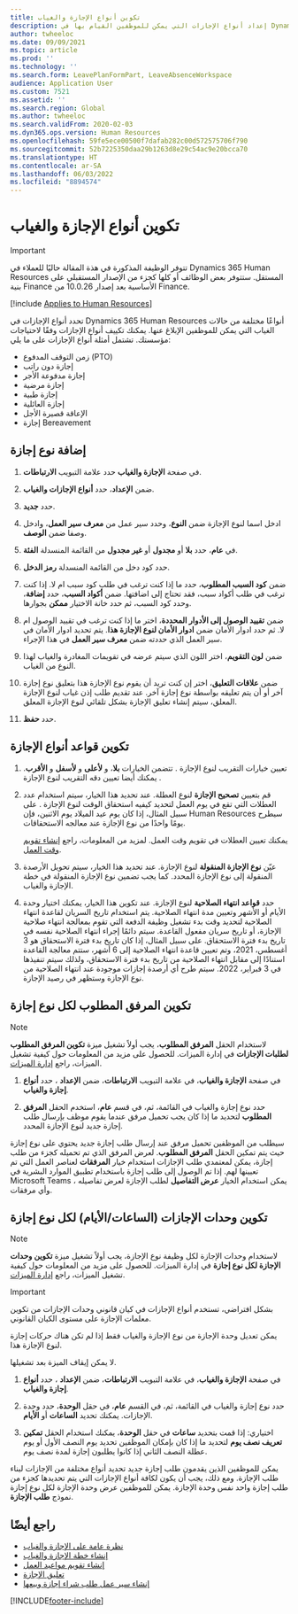 ```yaml
---
title: تكوين أنواع الإجازة والغياب
description: إعداد أنواع الإجازات التي يمكن للموظفين القيام بها في Dynamics 365 Human Resources.
author: twheeloc
ms.date: 09/09/2021
ms.topic: article
ms.prod: ''
ms.technology: ''
ms.search.form: LeavePlanFormPart, LeaveAbsenceWorkspace
audience: Application User
ms.custom: 7521
ms.assetid: ''
ms.search.region: Global
ms.author: twheeloc
ms.search.validFrom: 2020-02-03
ms.dyn365.ops.version: Human Resources
ms.openlocfilehash: 59fe5ece00500f7dafab282c00d572575706f790
ms.sourcegitcommit: 52b7225350daa29b1263d8e29c54ac9e20bcca70
ms.translationtype: HT
ms.contentlocale: ar-SA
ms.lasthandoff: 06/03/2022
ms.locfileid: "8894574"
---
```

# <a name="configure-leave-and-absence-types"></a>تكوين أنواع الإجازة والغياب

> [!Important]
> تتوفر الوظيفة المذكورة في هذة المقالة حاليًا للعملاء في Dynamics 365 Human Resources المستقل. ستتوفر بعض الوظائف أو كلها كجزء من الإصدار المستقبلي على بنية Finance الأساسية بعد إصدار 10.0.26 من Finance.

[!include [Applies to Human Resources](../includes/applies-to-hr.md)]

تحدد أنواع الإجازات في Dynamics 365 Human Resources أنواعًا مختلفة من حالات الغياب التي يمكن للموظفين الإبلاغ عنها. يمكنك تكييف أنواع الإجازات وفقًا لاحتياجات مؤسستك. تشتمل أمثلة أنواع الإجازات على ما يلي:

- زمن التوقف المدفوع (PTO)
- إجازة دون راتب
- إجازة مدفوعة الأجر
- إجازة مرضية
- إجازة طبية
- إجازة العائلية
- الإعاقة قصيرة الأجل
- إجازة Bereavement

## <a name="add-a-leave-type"></a>إضافة نوع إجازة

1. في صفحة **‏‫الإجازة والغياب‬** حدد علامة التبويب **الارتباطات**.

2. ضمن **الإعداد**، حدد **أنواع الإجازات والغياب**.

3. حدد **جديد**.

4. ادخل اسما لنوع الإجازة ضمن **النوع**، وحدد سير عمل من **معرف سير العمل**، وادخل وصفا ضمن **الوصف**.

5. في **عام**، حدد **بلا** أو **مجدول** أو **غير مجدول** من القائمة المنسدلة **الفئة**.

6. حدد كود دخل من القائمة المنسدلة **رمز الدخل**.

7. ضمن **كود السبب المطلوب**، حدد ما إذا كنت ترغب في طلب كود سبب ام لا. إذا كنت ترغب في طلب أكواد سبب، فقد تحتاج إلى اضافتها. ضمن **أكواد السبب**، حدد **إضافة**، وحدد كود السبب، ثم حدد خانة الاختيار **ممكن** بجوارها.

8. ضمن **تقييد الوصول إلى الأدوار المحددة**، اختر ما إذا كنت ترغب في تقييد الوصول ام لا. ثم حدد ادوار الأمان ضمن **ادوار الأمان لنوع الإجازة هذا**. يتم تحديد ادوار الأمان في سير العمل الذي حددته ضمن **معرف سير العمل** في هذا الإجراء.

9. ضمن **لون التقويم**، اختر اللون الذي سيتم عرضه في تقويمات المغادرة والغياب لهذا النوع من الغياب. 

10. ضمن **علاقات التعليق‬**، اختر إن كنت تريد أن يقوم نوع الإجازة هذا بتعليق نوع إجازة آخر أو أن يتم تعليقه بواسطة نوع إجازة آخر. عند تقديم طلب إذن غياب لنوع الإجازة المعلق، سيتم إنشاء تعليق الإجازة بشكل تلقائي لنوع الإجازة المعلق. 

10. حدد **حفظ**.

## <a name="configure-leave-type-rules"></a>تكوين قواعد أنواع الإجازة

1. تعيين خيارات التقريب لنوع الإجازة . تتضمن الخيارات **بلا**، و **لأعلى** و **لأسفل** و **الأقرب**. يمكنك أيضا تعيين دقه التقريب لنوع الإجازة .

2. قم بتعيين **تصحيح الإجازة** لنوع العطلة. عند تحديد هذا الخيار، سيتم استخدام عدد العطلات التي تقع في يوم العمل لتحديد كيفيه استحقاق الوقت لنوع الإجازة . على سبيل المثال، إذا كان يوم عيد الميلاد يوم الاثنين، فإن Human Resources سيطرح يومًا واحدًا من نوع الإجازة عند معالجه الاستحقاقات.

   يمكنك تعيين العطلات في تقويم وقت العمل. لمزيد من المعلومات، راجع [إنشاء تقويم وقت العمل](hr-leave-and-absence-working-time-calendar.md).
   
 3. عيّن **نوع الإجازة المنقولة** لنوع الإجازة. عند تحديد هذا الخيار، سيتم تحويل الأرصدة المنقولة إلى نوع الإجازة المحدد. كما يجب تضمين نوع الإجازة المنقولة في خطة الإجازة والغياب. 
 
4. حدد **قواعد انتهاء الصلاحية** لنوع الإجازة. عند تكوين هذا الخيار، يمكنك اختيار وحدة الأيام أو الأشهر وتعيين مدة انتهاء الصلاحية. يتم استخدام تاريخ السريان لقاعدة انتهاء الصلاحية لتحديد وقت بدء تشغيل وظيفة الدفعة التي تقوم بمعالجة انتهاء صلاحية الإجازة، أو تاريخ سريان مفعول القاعدة. سيتم دائمًا إجراء انتهاء الصلاحية نفسه في تاريخ بدء فترة الاستحقاق. على سبيل المثال، إذا كان تاريخ بدء فترة الاستحقاق هو 3 أغسطس، 2021، وتم تعيين قاعدة انتهاء الصلاحية إلى 6 أشهر، ستتم معالجة القاعدة استنادًا إلى مقابل انتهاء الصلاحية من تاريخ بدء فترة الاستحقاق، ولذلك سيتم تنفيذها في 3 فبراير، 2022. سيتم طرح أي أرصدة إجازات موجودة عند انتهاء الصلاحية من نوع الإجازة وستظهر في رصيد الإجازة.
 
## <a name="configure-the-required-attachment-per-leave-type"></a>تكوين المرفق المطلوب لكل نوع إجازة

> [!NOTE]
> لاستخدام الحقل **المرفق المطلوب**، يجب أولاً تشغيل ميزة **تكوين المرفق المطلوب لطلبات الإجازات** في إدارة الميزات. للحصول على مزيد من المعلومات حول كيفية تشغيل الميزات، راجع [إدارة الميزات](hr-admin-manage-features.md).

1. في صفحة **الإجازة والغياب**، في علامة التبويب **الارتباطات**، ضمن **الإعداد** ، حدد **أنواع إجازة والغياب**.

2. حدد نوع إجازة والغياب في القائمة، ثم، في قسم **عام**، استخدم الحقل **المرفق المطلوب** لتحديد ما إذا كان يجب تحميل مرفق عندما يقوم موظف بإرسال طلب إجازة جديد لنوع الإجازة المحدد. 

سيطلب من الموظفين تحميل مرفق عند إرسال طلب إجازة جديد يحتوي على نوع إجازة حيث يتم تمكين الحقل **المرفق المطلوب**. لعرض المرفق الذي تم تحميله كجزء من طلب إجازة، يمكن لمعتمدي طلب الإجازات استخدام خيار **المرفقات** لعناصر العمل التي تم تعيينها لهم. إذا تم الوصول إلى طلب إجازة باستخدام تطبيق الموارد البشرية في Microsoft Teams ، يمكن استخدام الخيار **عرض التفاصيل** لطلب الإجازة لعرض تفاصيله وأي مرفقات.

## <a name="configure-leave-units-hoursdays-per-leave-type"></a>تكوين وحدات الإجازات (الساعات/الأيام) لكل نوع إجازة

> [!NOTE]
> لاستخدام وحدات الإجازة لكل وظيفة نوع الإجازة، يجب أولاً تشغيل ميزة **تكوين وحدات الإجازة لكل نوع إجازة** في إدارة الميزات. للحصول على مزيد من المعلومات حول كيفية تشغيل الميزات، راجع [إدارة الميزات](hr-admin-manage-features.md).

> [!IMPORTANT]
> بشكل افتراضي، تستخدم أنواع الإجازات في كيان قانوني وحدات الإجازات من تكوين معلمات الإجازة على مستوى الكيان القانوني.
> 
> يمكن تعديل وحدة الإجازة من نوع الإجازة والغياب فقط إذا لم تكن هناك حركات إجازة لنوع الإجازة هذا.
> 
> لا يمكن إيقاف الميزة بعد تشغيلها.

1. في صفحة **الإجازة والغياب**، في علامة التبويب **الارتباطات**، ضمن **الإعداد** ، حدد **أنواع إجازة والغياب**.

2. حدد نوع إجازة والغياب في القائمة، ثم، في القسم **عام**، في حقل **الوحدة**، حدد وحدة الإجازات. يمكنك تحديد **الساعات** أو **الأيام**.

3. اختياري: إذا قمت بتحديد **ساعات** في حقل **الوحدة**، يمكنك استخدام الحقل **تمكين تعريف نصف يوم** لتحديد ما إذا كان بإمكان الموظفين تحديد يوم النصف الأول أو يوم عطلة النصف الثاني إذا كانوا يطلبون إجازة لمدة نصف يوم.

يمكن للموظفين الذين يقدمون طلب إجازة جديد تحديد أنواع مختلفة من الإجازات لبناء طلب الإجازة. ومع ذلك، يجب أن يكون لكافة أنواع الإجازات التي يتم تحديدها كجزء من طلب إجازة واحد نفس وحدة الإجازة. يمكن للموظفين عرض وحدة الإجازة لكل نوع إجازة نموذج **طلب الإجازة**.

## <a name="see-also"></a>راجع أيضًا

- [نظرة عامة على الإجازة والغياب](hr-leave-and-absence-overview.md)
- [إنشاء خطة الإجازة والغياب](hr-leave-and-absence-plans.md)
- [إنشاء تقويم مواعيد العمل](hr-leave-and-absence-working-time-calendar.md)
- [تعليق الإجازة](hr-leave-and-absence-suspend-leave.md)
- [إنشاء سير عمل طلب شراء إجازة وبيعها](hr-leave-and-absence-buy-sell-workflow.md)



[!INCLUDE[footer-include](../includes/footer-banner.md)]
